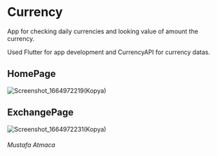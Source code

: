 # Currency
App for checking daily currencies and looking value of amount the currency.

Used Flutter for app development and CurrencyAPI for currency datas.

## HomePage
![Screenshot_1664972219(Kopya)](https://user-images.githubusercontent.com/58891564/194058893-3fafba69-d224-4f79-b38a-fbe872391316.png)

## ExchangePage
![Screenshot_1664972231(Kopya)](https://user-images.githubusercontent.com/58891564/194058921-3e588c37-0675-4f3c-a2ec-48f5214d5742.png)

###### Mustafa Atmaca
